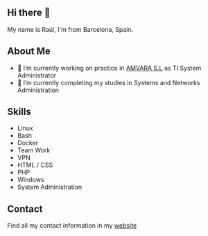 ## Hi there 👋

My name is Raúl, I'm from Barcelona, Spain.

## About Me 

- 🔭 I’m currently working on practice in [AMVARA S.L](https://www.amvara.de) as TI System Administrator
- 🌱 I’m currently completing my studies in Systems and Networks Administration

## Skills
- Linux
- Bash
- Docker
- Team Work
- VPN
- HTML / CSS
- PHP
- Windows
- System Administration

## Contact
Find all my contact information in my [website](https://www.raulheredia.es)
